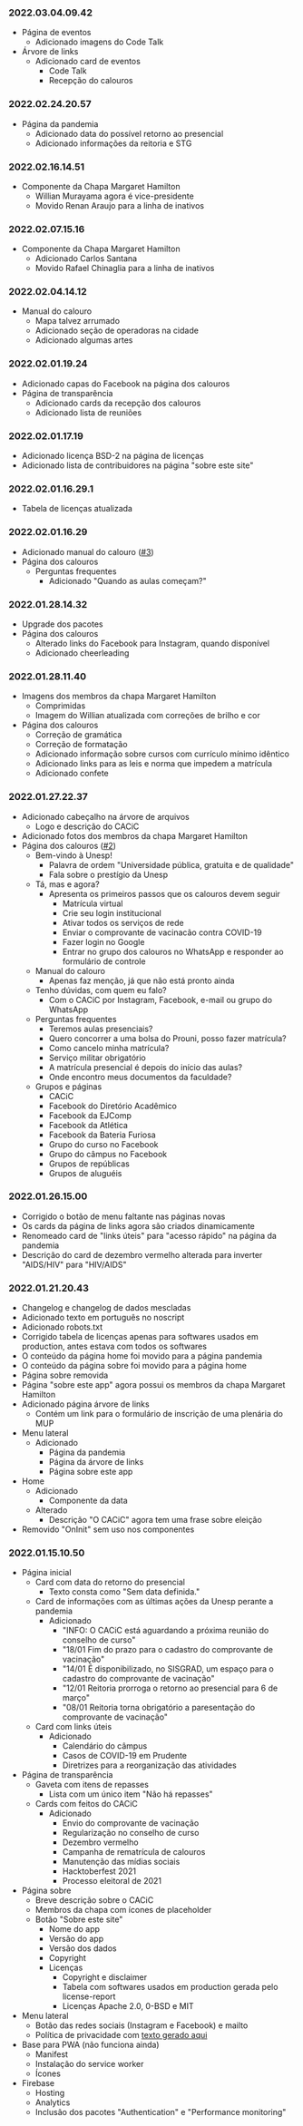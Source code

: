 ### 2022.03.04.09.42
- Página de eventos
    - Adicionado imagens do Code Talk
- Árvore de links
    - Adicionado card de eventos
        - Code Talk
        - Recepção do calouros

### 2022.02.24.20.57
- Página da pandemia
    - Adicionado data do possível retorno ao presencial
    - Adicionado informações da reitoria e STG

### 2022.02.16.14.51
- Componente da Chapa Margaret Hamilton
    - Willian Murayama agora é vice-presidente
    - Movido Renan Araujo para a linha de inativos

### 2022.02.07.15.16
- Componente da Chapa Margaret Hamilton
    - Adicionado Carlos Santana
    - Movido Rafael Chinaglia para a linha de inativos

### 2022.02.04.14.12
- Manual do calouro
    - Mapa talvez arrumado
    - Adicionado seção de operadoras na cidade
    - Adicionado algumas artes

### 2022.02.01.19.24
- Adicionado capas do Facebook na página dos calouros
- Página de transparência
    - Adicionado cards da recepção dos calouros
    - Adicionado lista de reuniões

### 2022.02.01.17.19
- Adicionado licença BSD-2 na página de licenças
- Adicionado lista de contribuidores na página "sobre este site"

### 2022.02.01.16.29.1
- Tabela de licenças atualizada

### 2022.02.01.16.29
- Adicionado manual do calouro ([#3](https://github.com/cacic-fct/cacic-fct/pull/3))
- Página dos calouros
    - Perguntas frequentes
        - Adicionado "Quando as aulas começam?"

### 2022.01.28.14.32
- Upgrade dos pacotes
- Página dos calouros
    - Alterado links do Facebook para Instagram, quando disponível
    - Adicionado cheerleading 

### 2022.01.28.11.40
- Imagens dos membros da chapa Margaret Hamilton
    - Comprimidas
    - Imagem do Willian atualizada com correções de brilho e cor
- Página dos calouros
    - Correção de gramática
    - Correção de formatação
    - Adicionado informação sobre cursos com currículo mínimo idêntico
    - Adicionado links para as leis e norma que impedem a matrícula 
    - Adicionado confete

### 2022.01.27.22.37
- Adicionado cabeçalho na árvore de arquivos
    - Logo e descrição do CACiC
- Adicionado fotos dos membros da chapa Margaret Hamilton
- Página dos calouros ([#2](https://github.com/cacic-fct/cacic-fct/pull/2))
	- Bem-vindo à Unesp!
		- Palavra de ordem "Universidade pública, gratuita e de qualidade"
		- Fala sobre o prestígio da Unesp
	- Tá, mas e agora?
		- Apresenta os primeiros passos que os calouros devem seguir
			- Matrícula virtual
			- Crie seu login institucional
			- Ativar todos os serviços de rede
			- Enviar o comprovante de vacinacão contra COVID-19
			- Fazer login no Google
			- Entrar no grupo dos calouros no WhatsApp e responder ao formulário de controle
	- Manual do calouro
		- Apenas faz menção, já que não está pronto ainda
	- Tenho dúvidas, com quem eu falo?
		- Com o CACiC por Instagram, Facebook, e-mail ou grupo do WhatsApp
	- Perguntas frequentes
		- Teremos aulas presenciais?
		- Quero concorrer a uma bolsa do Prouni, posso fazer matrícula?
		- Como cancelo minha matrícula?
		- Serviço militar obrigatório
		- A matrícula presencial é depois do início das aulas?
		- Onde encontro meus documentos da faculdade?
	- Grupos e páginas
		- CACiC
		- Facebook do Diretório Acadêmico
		- Facebook da EJComp
		- Facebook da Atlética
		- Facebook da Bateria Furiosa
		- Grupo do curso no Facebook
		- Grupo do câmpus no Facebook
		- Grupos de repúblicas
		- Grupos de aluguéis

### 2022.01.26.15.00
- Corrigido o botão de menu faltante nas páginas novas
- Os cards da página de links agora são criados dinamicamente 
- Renomeado card de "links úteis" para "acesso rápido" na página da pandemia
- Descrição do card de dezembro vermelho alterada para inverter "AIDS/HIV" para "HIV/AIDS"

### 2022.01.21.20.43
- Changelog e changelog de dados mescladas
- Adicionado texto em português no noscript
- Adicionado robots.txt
- Corrigido tabela de licenças apenas para softwares usados em production, antes estava com todos os softwares
- O conteúdo da página home foi movido para a página pandemia
- O conteúdo da página sobre foi movido para a página home
- Página sobre removida
- Página "sobre este app" agora possui os membros da chapa Margaret Hamilton
- Adicionado página árvore de links
    - Contém um link para o formulário de inscrição de uma plenária do MUP
- Menu lateral
    - Adicionado
        - Página da pandemia
        - Página da árvore de links
        - Página sobre este app
- Home
    - Adicionado
        - Componente da data
    - Alterado
        - Descrição "O CACiC" agora tem uma frase sobre eleição
- Removido "OnInit" sem uso nos componentes

### 2022.01.15.10.50
- Página inicial
    - Card com data do retorno do presencial
        - Texto consta como "Sem data definida."
    - Card de informações com as últimas ações da Unesp perante a pandemia
        - Adicionado
            - "INFO: O CACiC está aguardando a próxima reunião do conselho de curso"
            - "18/01 Fim do prazo para o cadastro do comprovante de vacinação"
            - "14/01 É disponibilizado, no SISGRAD, um espaço para o cadastro do comprovante de vacinação"
            - "12/01 Reitoria prorroga o retorno ao presencial para 6 de março"
            - "08/01 Reitoria torna obrigatório a paresentação do comprovante de vacinação"
    - Card com links úteis
        - Adicionado
            - Calendário do câmpus
            - Casos de COVID-19 em Prudente
            - Diretrizes para a reorganização das atividades
- Página de transparência
    - Gaveta com itens de repasses
        - Lista com um único item "Não há repasses"
    - Cards com feitos do CACiC
        - Adicionado
            - Envio do comprovante de vacinação
            - Regularização no conselho de curso
            - Dezembro vermelho
            - Campanha de rematrícula de calouros
            - Manutenção das mídias sociais
            - Hacktoberfest 2021
            - Processo eleitoral de 2021
- Página sobre
    - Breve descrição sobre o CACiC
    - Membros da chapa com ícones de placeholder
    - Botão "Sobre este site"
        - Nome do app
        - Versão do app
        - Versão dos dados
        - Copyright
        - Licenças
            - Copyright e disclaimer
            - Tabela com softwares usados em production gerada pelo license-report
            - Licenças Apache 2.0, 0-BSD e MIT
- Menu lateral
    - Botão das redes sociais (Instagram e Facebook) e mailto
    - Política de privacidade com [texto gerado aqui](https://www.blogson.com.br/gerador-de-politica-de-privacidade-lgpd/)
- Base para PWA (não funciona ainda)
    - Manifest
    - Instalação do service worker
    - Ícones
- Firebase
    - Hosting
    - Analytics
    - Inclusão dos pacotes "Authentication" e "Performance monitoring"